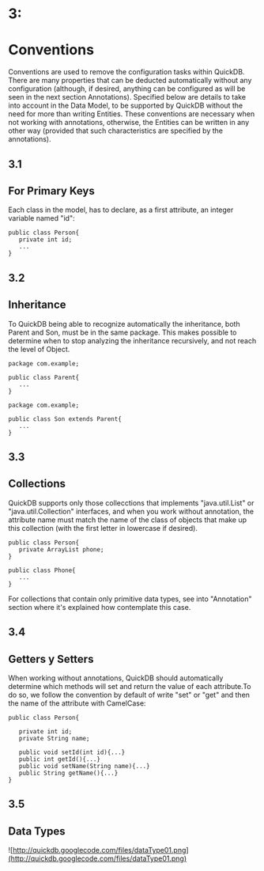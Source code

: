 # 3: #
# Conventions #
Conventions are used to remove the configuration tasks within QuickDB. There are many properties that can be deducted automatically without any configuration (although, if desired, anything can be configured as will be seen in the next section Annotations). Specified below are details to take into account in the Data Model, to be supported by QuickDB without the need for more than writing Entities. These conventions are necessary when not working with annotations, otherwise, the Entities can be written in any other way (provided that such characteristics are specified by the annotations).


## 3.1 ##
## For Primary Keys ##
Each class in the model, has to declare, as a first attribute, an integer variable named "id":

```
public class Person{
   private int id;
   ...
}
```


## 3.2 ##
## Inheritance ##
To QuickDB being able to recognize automatically the inheritance, both Parent and Son, must be in the same package. This makes possible to determine when to stop analyzing the inheritance recursively, and not reach the level of Object.

```
package com.example;

public class Parent{
   ...
}

package com.example;

public class Son extends Parent{
   ...
}
```


## 3.3 ##
## Collections ##
QuickDB supports only those collecctions that implements "java.util.List" or "java.util.Collection" interfaces, and when you work without annotation, the attribute name must match the name of the class of objects that make up this collection (with the first letter in lowercase if desired).

```
public class Person{
   private ArrayList phone;
}

public class Phone{
   ...
}
```

For collections that contain only primitive data types, see into "Annotation" section where it's explained how contemplate this case.


## 3.4 ##
## Getters y Setters ##
When working without annotations, QuickDB should automatically determine which methods will set and return the value of each attribute.To do so, we follow the convention by default of write "set" or "get" and then the name of the attribute with CamelCase:

```
public class Person{

   private int id;
   private String name;

   public void setId(int id){...}
   public int getId(){...}
   public void setName(String name){...}
   public String getName(){...}
}
```


## 3.5 ##
## Data Types ##
![http://quickdb.googlecode.com/files/dataType01.png](http://quickdb.googlecode.com/files/dataType01.png)